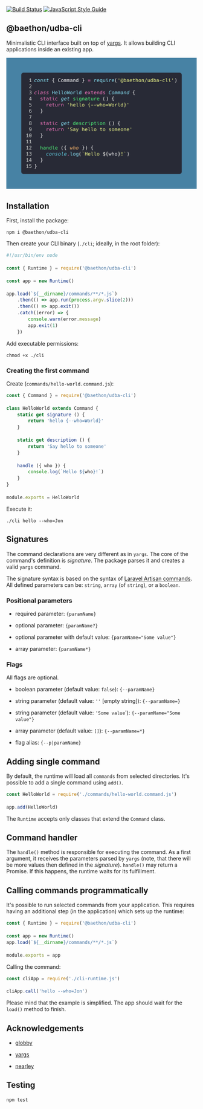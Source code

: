 [![Build Status](https://travis-ci.org/baethon/udbajs.svg?branch=master)](https://travis-ci.org/baethon/udbajs) 
[![JavaScript Style Guide](https://img.shields.io/badge/code_style-standard-brightgreen.svg)](https://standardjs.com)

## @baethon/udba-cli

Minimalistic CLI interface built on top of [yargs](http://yargs.js.org/). It allows building CLI applications inside an existing app.

![Command example](https://raw.githubusercontent.com/baethon/udbajs/master/packages/cli/example.png)

## Installation

First, install the package:

```
npm i @baethon/udba-cli
```

Then create your CLI binary (`./cli`; ideally, in the root folder):

```js
#!/usr/bin/env node

const { Runtime } = require('@baethon/udba-cli')

const app = new Runtime()

app.load(`${__dirname}/commands/**/*.js`)  
    .then(() => app.run(process.argv.slice(2)))  
    .then(() => app.exit())  
    .catch((error) => {    
        console.warn(error.message)    
        app.exit(1)  
    })
```

Add executable permissions:

```
chmod +x ./cli
```

### Creating the first command

Create (`commands/hello-world.command.js`):

```js
const { Command } = require('@baethon/udba-cli')

class HelloWorld extends Command {    
    static get signature () {
        return 'hello {--who=World}'
    }

    static get description () {
        return 'Say hello to someone'
    }

    handle ({ who }) {
        console.log(`Hello ${who}!`)
    }
}

module.exports = HelloWorld
```

Execute it:

```
./cli hello --who=Jon
```

## Signatures

The command declarations are very different as in `yargs`. The core of the command's definition is _signature_. The package parses it and creates a valid `yargs` command.

The signature syntax is based on the syntax of [Laravel Artisan commands](https://laravel.com/docs/6.x/artisan#defining-input-expectations). All defined parameters can be: `string`, `array` (of `string`), or a `boolean`.

### Positional parameters

- required parameter: `{paramName}`

- optional parameter: `{paramName?}`

- optional parameter with default value: `{paramName="Some value"}`

- array parameter: `{paramName*}`

### Flags

All flags are optional.

- boolean parameter (default value: `false`): `{--paramName}`

- string parameter (default value: `''` [empty string]): `{--paramName=}`

- string parameter (default value: `'Some value`'): `{--paramName="Some value"}`

- array parameter (default value: `[]`): `{--paramName=*}`

- flag alias: `{--p|paramName}`

## Adding single command

By default, the runtime will load all `commands` from selected directories. It's possible to add a single command using `add()`.

```js
const HelloWorld = require('./commands/hello-world.command.js')

app.add(HelloWorld)
```

The `Runtime` accepts only classes that extend the `Command` class.

## Command handler

The `handle()` method is responsible for executing the command. As a first argument, it receives the parameters parsed by `yargs` (note, that there will be more values then defined in the _signature_). `handle()` may return a Promise. If this happens, the runtime waits for its fulfillment.

## Calling commands programmatically

It's possible to run selected commands from your application. This requires having an additional step (in the application) which sets up the runtime:

```js
const { Runtime } = require('@baethon/udba-cli')

const app = new Runtime()
app.load(`${__dirname}/commands/**/*.js`)

module.exports = app
```

Calling the command:

```js
const cliApp = require('./cli-runtime.js')

cliApp.call('hello --who=Jon')
```

Please mind that the example is simplified. The app should wait for the `load()` method to finish.

## Acknowledgements

- [globby](https://github.com/sindresorhus/globby)

- [yargs](http://yargs.js.org/)

- [nearley](https://github.com/kach/nearley)

## Testing

```
npm test
```

